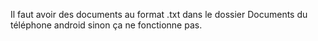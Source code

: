 Il faut avoir des documents au format .txt dans le dossier Documents du téléphone android sinon ça ne fonctionne pas.
